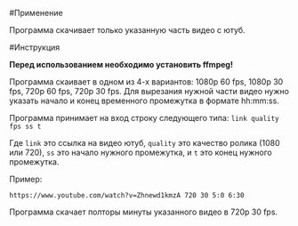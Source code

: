 #Применение

Программа скачивает только указанную часть видео с ютуб.

#Инструкция

**Перед использованием необходимо установить ffmpeg!**

Программа скаивает в одном из 4-х вариантов: 1080p 60 fps, 1080p 30 fps, 720p 60 fps, 720p 30 fps. 
Для вырезания нужной части видео нужно указать начало и конец временного промежутка в формате hh:mm:ss.

Программа принимает на вход строку следующего типа:
`link quality fps ss t`

Где `link` это ссылка на видео ютуб, `quality` это качество ролика (1080 или 720), `ss` это начало нужного промежутка, и `t` это конец нужного промежутка.

Пример:

`https://www.youtube.com/watch?v=Zhnewd1kmzA 720 30 5:0 6:30`

Программа скачает полторы минуты указанного видео в 720p 30 fps.